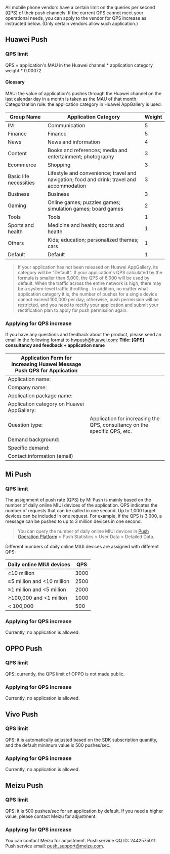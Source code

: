 All mobile phone vendors have a certain limit on the queries per second (QPS) of their push channels. If the current QPS cannot meet your operational needs, you can apply to the vendor for QPS increase as instructed below. (Only certain vendors allow such application.)
## Huawei Push
### QPS limit
QPS = application's MAU in the Huawei channel * application category weight * 0.00072
#### Glossary
MAU: the value of application's pushes through the Huawei channel on the last calendar day in a month is taken as the MAU of that month.
Categorization rule: the application category in Huawei AppGallery is used.

| Group Name | Application Category | Weight |
|-----|-----|-----|
| IM | Communication | 5 |
| Finance | Finance | 5 |
| News | News and information | 4 |
| Content | Books and references; media and entertainment; photography | 3 |
| Ecommerce | Shopping | 3 |
| Basic life necessities | Lifestyle and convenience; travel and navigation; food and drink; travel and accommodation | 3 |
| Business | Business | 3 |
| Gaming | Online games; puzzles games; simulation games; board games | 2 |
| Tools | Tools | 1 |
| Sports and health | Medicine and health; sports and health | 1 |
| Others | Kids; education; personalized themes; cars | 1 |
| Default | Default | 1 |

>If your application has not been released on Huawei AppGallery, its category will be "Default".
If your application's QPS calculated by the formula is smaller than 6,000, the QPS of 6,000 will be used by default.
When the traffic across the entire network is high, there may be a system-level traffic throttling. 
In addition, no matter what application category it is, the number of pushes for a single device cannot exceed 100,000 per day; otherwise, push permission will be restricted, and you need to rectify your application and submit your rectification plan to apply for push permission again.

### Applying for QPS increase
If you have any questions and feedback about the product, please send an email in the following format to hwpush@huawei.com:
**Title: [QPS] consultancy and feedback + application name**

| Application Form for Increasing Huawei Message Push QPS for Application |   |   
| --- | --- | 
| Application name: |   |  
| Company name: |   |  
| Application package name: |   | 
| Application category on Huawei AppGallery: |   | 
| Question type: | Application for increasing the QPS, consultancy on the specific QPS, etc. |  
| Demand background: |   |  
| Specific demand: |   |  
| Contact information (email) |   |  

## Mi Push
### QPS limit
The assignment of push rate (QPS) by Mi Push is mainly based on the number of daily online MIUI devices of the application.
QPS indicates the number of requests that can be called in one second. Up to 1,000 target devices can be included in one request. For example, if the QPS is 3,000, a message can be pushed to up to 3 million devices in one second.
>You can query the number of daily online MIUI devices in [Push Operation Platform](https://admin.xmpush.xiaomi.com/zh_CN/app/unauth) > Push Statistics > User Data > Detailed Data.

Different numbers of daily online MIUI devices are assigned with different QPS:

| Daily online MIUI devices |QPS|
| ---------|----------|
|≥10 million|3000|
|≥5 million and <10 million|2500|
|≥1 million and <5 million|2000|
|≥100,000 and <1 million|1000|
|< 100,000|500|


### Applying for QPS increase
Currently, no application is allowed.
## OPPO Push
### QPS limit
QPS: currently, the QPS limit of OPPO is not made public.

### Applying for QPS increase
Currently, no application is allowed.
## Vivo Push
### QPS limit
QPS: it is automatically adjusted based on the SDK subscription quantity, and the default minimum value is 500 pushes/sec.
### Applying for QPS increase
Currently, no application is allowed.

## Meizu Push
### QPS limit
QPS: it is 500 pushes/sec for an application by default. If you need a higher value, please contact Meizu for adjustment.

### Applying for QPS increase
You can contact Meizu for adjustment.
Push service QQ ID: 2442575011.
Push service email: push_support@meizu.com.

